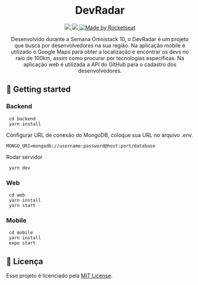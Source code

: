 <h1 align="center">DevRadar</h1>
<p align="center">
  <a aria-label="Versão do Node" href="https://github.com/nodejs/node/blob/master/doc/changelogs/CHANGELOG_V12.md#12.14.1">
    <img src="https://img.shields.io/badge/node.js@lts-12.14.1-informational?logo=Node.JS"></img>
  </a>
  <a aria-label="Versão do React" href="https://github.com/facebook/react/blob/master/CHANGELOG.md#16120-november-14-2019">
    <img src="https://img.shields.io/badge/react-16.12.0-informational?logo=react"></img>
  </a>
  <a href="https://rocketseat.com.br">
    <img alt="Made by Rocketseat" src="https://img.shields.io/badge/made%20by-Rocketseat-%237159C1">
  </a>
</p>
<p align="center">
  Desenvolvido durante a Semana Omnistack 10, o DevRadar é um projeto que busca por desenvolvedores na sua região. Na aplicação mobile é utilizado o Google Maps para obter a localização e encontrar os devs no raio de 100km, assim como procurar por tecnologias específicas. Na aplicação web é utilizada a API do GitHub para o cadastro dos desenvolvedores.
</p>

## 🚀 Getting started

### Backend

```
 cd backend
 yarn install
```

Configurar URL de conexão do MongoDB, coloque sua URL no arquivo .env.

```
MONGO_URI=mongodb://username:password@host:port/database
```

Rodar servidor

```
 yarn dev
```

### Web

```
 cd web
 yarn install
 yarn start
```

### Mobile

```
 cd mobile
 yarn install
 expo start
```

## 📝 Licença

Esse projeto é licenciado pela [MIT License](https://opensource.org/licenses/MIT).
